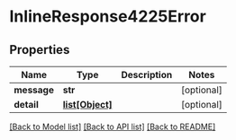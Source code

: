 # InlineResponse4225Error

## Properties
Name | Type | Description | Notes
------------ | ------------- | ------------- | -------------
**message** | **str** |  | [optional] 
**detail** | [**list[Object]**](Object.md) |  | [optional] 

[[Back to Model list]](../README.md#documentation-for-models) [[Back to API list]](../README.md#documentation-for-api-endpoints) [[Back to README]](../README.md)

